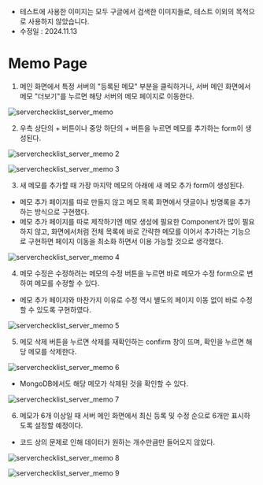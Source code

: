 - 테스트에 사용한 이미지는 모두 구글에서 검색한 이미지들로, 테스트 이외의 목적으로 사용하지 않았습니다.
- 수정일 : 2024.11.13

# Memo Page

1. 메인 화면에서 특정 서버의 "등록된 메모" 부분을 클릭하거나, 서버 메인 화면에서 메모 "더보기"를 누르면 해당 서버의 메모 페이지로 이동한다.

![serverchecklist_server_memo](https://github.com/user-attachments/assets/10988501-2e6c-44c3-a271-20ca324ff8da)

2. 우측 상단의 + 버튼이나 중앙 하단의 + 버튼을 누르면 메모를 추가하는 form이 생성된다.

![serverchecklist_server_memo 2](https://github.com/user-attachments/assets/defbab91-186c-45ab-87d1-7bc1bd28c808)

![serverchecklist_server_memo 3](https://github.com/user-attachments/assets/5a60ed4c-6775-4303-ae6f-65bc4259a392)

3. 새 메모를 추가할 때 가장 마지막 메모의 아래에 새 메모 추가 form이 생성된다.
- 메모 추가 페이지를 따로 만들지 않고 메모 목록 화면에서 댓글이나 방명록을 추가하는 방식으로 구현했다.
- 메모 추가 페이지를 따로 제작하기엔 메모 생성에 필요한 Component가 많이 필요하지 않고,
화면에서처럼 전체 목록에 바로 간략한 메모를 이어서 추가하는 기능으로 구현하면 페이지 이동을 최소화 하면서 이용 가능할 것으로 생각했다.

![serverchecklist_server_memo 4](https://github.com/user-attachments/assets/ab4d6ad2-5980-4d19-ba3e-b501022a50c1)

4. 메모 수정은 수정하려는 메모의 수정 버튼을 누르면 바로 메모가 수정 form으로 변하여 메모를 수정할 수 있다.
- 메모 추가 페이지와 마찬가지 이유로 수정 역시 별도의 페이지 이동 없이 바로 수정할 수 있도록 구현하였다.

![serverchecklist_server_memo 5](https://github.com/user-attachments/assets/eeb785c8-98ba-497b-9b0e-cdb0ffb8b3ee)

5. 메모 삭제 버튼을 누르면 삭제를 재확인하는 confirm 창이 뜨며, 확인을 누르면 해당 메모를 삭제한다.

![serverchecklist_server_memo 6](https://github.com/user-attachments/assets/a0220d7a-d0bb-460c-81f2-2aeb3be7ef04)

- MongoDB에서도 해당 메모가 삭제된 것을 확인할 수 있다.

![serverchecklist_server_memo 7](https://github.com/user-attachments/assets/399d7d0f-bcc1-475a-8449-6cfe931c8dfd)

6. 메모가 6개 이상일 때 서버 메인 화면에서 최신 등록 및 수정 순으로 6개만 표시하도록 설정할 예정이다.
- 코드 상의 문제로 인해 데이터가 원하는 개수만큼만 들어오지 않았다.

![serverchecklist_server_memo 8](https://github.com/user-attachments/assets/4f345bef-0671-4825-8caf-dc3c9b19f970)

![serverchecklist_server_memo 9](https://github.com/user-attachments/assets/22589473-247e-46ec-88d9-97a0f73b4c95)
